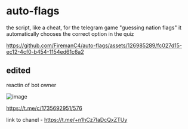 # auto-flags
the script, like a cheat, for the telegram game "guessing nation flags"
it automatically chooses the correct option in the quiz


https://github.com/FiremanC4/auto-flags/assets/126985289/fc027d15-ec12-4cf0-b454-1154ed61c6a2



## edited
reactin of bot owner

![image](https://github.com/FiremanC4/auto-flags/assets/126985289/f504add1-4e31-4444-a093-d4848bd93181)


https://t.me/c/1735692951/576

link to chanel - https://t.me/+n1hCz7IaDcQxZTUy

